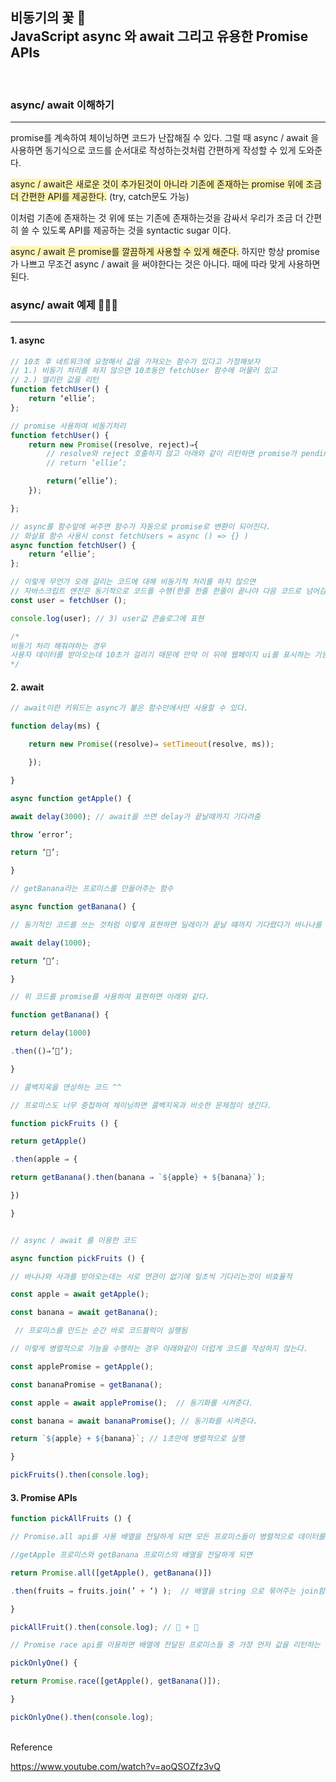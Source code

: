 ## 비동기의 꽃 🌷 </br> JavaScript async 와 await 그리고 유용한 Promise APIs

<br/>

### async/ await 이해하기

---

promise를 계속하여 체이닝하면 코드가 난잡해질 수 있다.
그럴 때 async / await 을 사용하면
동기식으로 코드를 순서대로 작성하는것처럼 간편하게 작성할 수 있게 도와준다.

<span style="background-color:#fff5b1">async / await은 새로운 것이 추가된것이 아니라 기존에 존재하는 promise 위에 조금 더 간편한 API를 제공한다.</span>
(try, catch문도 가능)

이처럼 기존에 존재하는 것 위에 또는 기존에 존재하는것을 감싸서 우리가 조금 더 간편히 쓸 수 있도록 API를 제공하는 것을 syntactic sugar 이다.

<span style="background-color:#fff5b1">async / await 은 promise를 깔끔하게 사용할 수 있게 해준다.</span> 하지만 항상 promise가 나쁘고 무조건 async / await 을 써야한다는 것은 아니다. 때에 따라 맞게 사용하면 된다.
<br>

### async/ await 예제 👩🏻‍💻

---

#### 1. async

```js
// 10초 후 네트워크에 요청해서 값을 가져오는 함수가 있다고 가정해보자
// 1.) 비동기 처리를 하지 않으면 10초동안 fetchUser 함수에 머물러 있고
// 2.) 엘리란 값을 리턴
function fetchUser() {
    return ‘ellie’;
};

// promise 사용하여 비동기처리
function fetchUser() {
    return new Promise((resolve, reject)⇒{
        // resolve와 reject 호출하지 않고 아래와 같이 리턴하면 promise가 pending 상태인것을 확인할 수 있다.
        // return ‘ellie’;

        return(’ellie’);
    });

};

// async를 함수앞에 써주면 함수가 자동으로 promise로 변환이 되어진다.
// 화살표 함수 사용시 const fetchUsers = async () => {} )
async function fetchUser() {
    return ‘ellie’;
};

// 이렇게 무언가 오래 걸리는 코드에 대해 비동기적 처리를 하지 않으면
// 자바스크립트 엔진은 동기적으로 코드를 수행(한줄 한줄 한줄이 끝나야 다음 코드로 넘어감)하기 때문에
const user = fetchUser ();

console.log(user); // 3) user값 콘솔로그에 표현

/*
비동기 처리 해줘야하는 경우
사용자 데이터를 받아오는데 10초가 걸리기 때문에 만약 이 뒤에 웹페이지 ui를 표시하는 기능을 수행하는 코드들이 있다면 이것이 끝나는 동안 데이터가 웹페이지에 표시되지 않기에 사용자는 10초정도 텅텅비어있는 웹페이지만 보게 된다. 때문에 오래걸리는 일들은 비동기적으로 처리해줘야한다.
*/
```

#### 2. await

```js
// await이란 키워드는 async가 붙은 함수안에서만 사용할 수 있다.

function delay(ms) {

    return new Promise((resolve)⇒ setTimeout(resolve, ms));

    });

}

async function getApple() {

await delay(3000); // await을 쓰면 delay가 끝날때까지 기다려줌

throw ‘error’;

return ‘🍎’;

}

// getBanana라는 프로미스를 만들어주는 함수

async function getBanana() {

// 동기적인 코드를 쓰는 것처럼 이렇게 표현하면 딜레이가 끝날 떄까지 기다렸다가 바나나를 리턴한다고 코드를 더 쉽게 이해가능

await delay(1000);

return ‘🍌’;

}

// 위 코드를 promise를 사용하여 표현하면 아래와 같다.

function getBanana() {

return delay(1000)

.then(()⇒’🍌’);

}

// 콜백지옥을 연상하는 코드 ^^

// 프로미스도 너무 중첩하여 체이닝하면 콜백지옥과 비슷한 문제점이 생긴다.

function pickFruits () {

return getApple()

.then(apple ⇒ {

return getBanana().then(banana ⇒ `${apple} + ${banana}`);

})

}


// async / await 를 이용한 코드

async function pickFruits () {

// 바나나와 사과를 받아오는데는 서로 연관이 없기에 일초씩 기다리는것이 비효율적

const apple = await getApple();

const banana = await getBanana();

 // 프로미스를 만드는 순간 바로 코드블럭이 실행됨

// 이렇게 병렬적으로 기능을 수행하는 경우 아래와같이 더럽게 코드를 작성하지 않는다.

const applePromise = getApple();

const bananaPromise = getBanana();

const apple = await applePromise();  // 동기화를 시켜준다.

const banana = await bananaPromise(); // 동기화를 시켜준다.

return `${apple} + ${banana}`; // 1초만에 병렬적으로 실행

}

pickFruits().then(console.log);
```

#### 3. Promise APIs

```js
function pickAllFruits () {

// Promise.all api를 사용 배열을 전달하게 되면 모든 프로미스들이 병렬적으로 데이터를 받을 떄까지 모아준다.

//getApple 프로미스와 getBanana 프로미스의 배열을 전달하게 되면

return Promise.all([getApple(), getBanana()])

.then(fruits ⇒ fruits.join(’ + ‘) );  // 배열을 string 으로 묶어주는 join함수

}

pickAllFruit().then(console.log); // 🍎 + 🍌

// Promise race api를 이용하면 배열에 전달된 프로미스들 중 가장 먼저 값을 리턴하는 프로미스의 값만 전달됨.

pickOnlyOne() {

return Promise.race([getApple(), getBanana()]);

}

pickOnlyOne().then(console.log);
```

<br>
Reference

https://www.youtube.com/watch?v=aoQSOZfz3vQ
